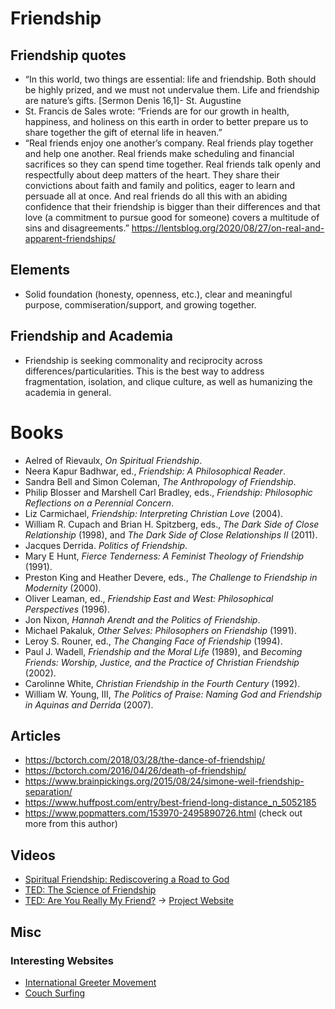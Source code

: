 # Friendship

## Friendship quotes
-   “In this world, two things are essential: life and friendship. Both should be highly prized, and we must not undervalue them. Life and friendship are nature’s gifts. [Sermon Denis 16,1]- St. Augustine
-   St. Francis de Sales wrote: “Friends are for our growth in health, happiness, and holiness on this earth in order to better prepare us to share together the gift of eternal life in heaven.”
-   “Real friends enjoy one another’s company. Real friends play together and help one another. Real friends make scheduling and financial sacrifices so they can spend time together. Real friends talk openly and respectfully about deep matters of the heart. They share their convictions about faith and family and politics, eager to learn and persuade all at once. And real friends do all this with an abiding confidence that their friendship is bigger than their differences and that love (a commitment to pursue good for someone) covers a multitude of sins and disagreements.” https://lentsblog.org/2020/08/27/on-real-and-apparent-friendships/

## Elements
-   Solid foundation (honesty, openness, etc.), clear and meaningful purpose, commiseration/support, and growing together.

## Friendship and Academia

-   Friendship is seeking commonality and reciprocity across differences/particularities. This is the best way to address fragmentation, isolation, and clique culture, as well as humanizing the academia in general.

# Books
-   Aelred of Rievaulx, _On Spiritual Friendship_.
-   Neera Kapur Badhwar, ed., _Friendship: A Philosophical Reader_.
-   Sandra Bell and Simon Coleman, _The Anthropology of Friendship_.
-   Philip Blosser and Marshell Carl Bradley, eds., _Friendship: Philosophic Reflections on a Perennial Concern_.
-   Liz Carmichael, _Friendship: Interpreting Christian Love_ (2004).
-   William R. Cupach and Brian H. Spitzberg, eds., _The Dark Side of Close Relationship_ (1998), and _The Dark Side of Close Relationships II_ (2011).
-   Jacques Derrida. _Politics of Friendship_.
-   Mary E Hunt, _Fierce Tenderness: A Feminist Theology of Friendship_ (1991).
-   Preston King and Heather Devere, eds., _The Challenge to Friendship in Modernity_ (2000).
-   Oliver Leaman, ed., _Friendship East and West: Philosophical Perspectives_ (1996).
-   Jon Nixon, _Hannah Arendt and the Politics of Friendship_.
-   Michael Pakaluk, _Other Selves: Philosophers on Friendship_ (1991).
-   Leroy S. Rouner, ed., _The Changing Face of Friendship_ (1994).
-   Paul J. Wadell, _Friendship and the Moral Life_ (1989), and _Becoming Friends: Worship, Justice, and the Practice of Christian Friendship_ (2002).
-   Carolinne White, _Christian Friendship in the Fourth Century_ (1992).
-   William W. Young, III, _The Politics of Praise: Naming God and Friendship in Aquinas and Derrida_ (2007).

## Articles
-   https://bctorch.com/2018/03/28/the-dance-of-friendship/
-   https://bctorch.com/2016/04/26/death-of-friendship/
-   https://www.brainpickings.org/2015/08/24/simone-weil-friendship-separation/
-   https://www.huffpost.com/entry/best-friend-long-distance_n_5052185
-   https://www.popmatters.com/153970-2495890726.html (check out more from this author)

## Videos
-   [Spiritual Friendship: Rediscovering a Road to God](https://www.youtube.com/watch?v=6izm0qSlXqY)
-   [TED: The Science of Friendship](https://www.youtube.com/watch?v=8DbP34U3buY)
-   [TED: Are You Really My Friend?](https://www.youtube.com/watch?v=_y7ZgcsvMTo) -> [Project Website](http://areyoureallymyfriend.com/)

## Misc

### Interesting Websites
-   [International Greeter Movement](https://internationalgreeter.org/)
-   [Couch Surfing](https://www.couchsurfing.com/)

<!--

## Misc links

https://www.puckermob.com/friendship/to-my-forever-friend-this-is-my-lifelong-vow-to-you/
https://thoughtcatalog.com/audi-anderson/2019/10/to-my-forever-friend-this-is-my-lifelong-vow-to-you/
https://line.17qq.com/articles/aruasuucx.html
https://www.myweddingvows.com/romantic-readings/friendship
https://www.pinterest.de/pin/67554063130800311/?send=true
https://georgetownvoice.com/2019/03/15/the-friendship-vow-in-sickness-and-in-health/

Christian view
https://www.incourage.me/2016/06/make-friendship-vow.html
https://www.christianitytoday.com/ct/2014/september/why-cant-men-be-friends-wesley-hill-friendship.html
https://mereorthodoxy.com/lavishness-friendship-world-beyond-vows/
https://www.americamagazine.org/faith/2017/01/24/beyond-religious-life-and-marriage-look-friendship-vocation
https://www.americamagazine.org/issue/just-friends
https://jonahzsong.blog/category/celtic-vow-of-friendship/page/2/


-->